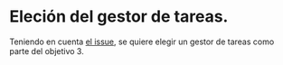 # Eleción del gestor de tareas.

Teniendo en cuenta [el issue](https://github.com/MauronMP/PMP_IV/issues/18), se quiere elegir un gestor de tareas como parte del objetivo 3.
